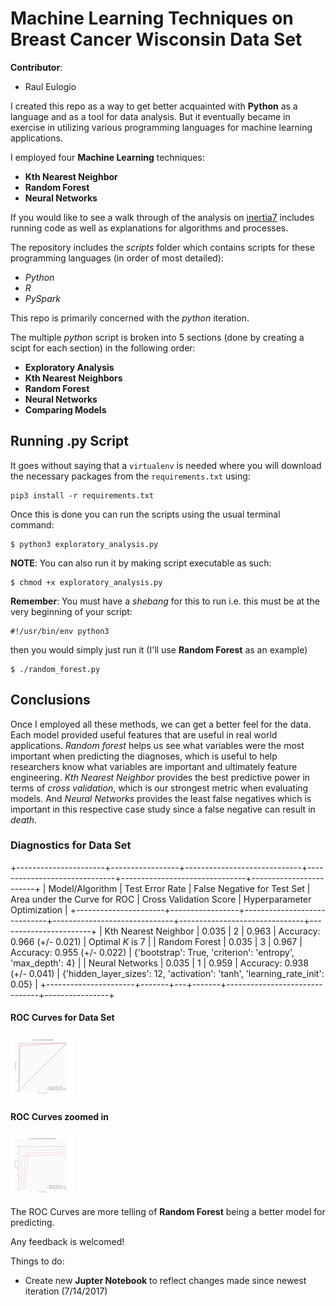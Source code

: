 # Machine Learning Techniques on Breast Cancer Wisconsin Data Set

**Contributor**:
+ Raul Eulogio

I created this repo as a way to get better acquainted with **Python** as a language and as a tool for data analysis. But it eventually became in exercise in utilizing various programming languages for machine learning applications. 

I employed four **Machine Learning** techniques:
+ **Kth Nearest Neighbor**
+ **Random Forest**
+ **Neural Networks**

If you would like to see a walk through of the analysis on [inertia7](https://www.inertia7.com/projects/3) includes running code as well as explanations for algorithms and processes. 

The repository includes the *scripts* folder which contains scripts for these programming languages (in order of most detailed):
+ *Python*
+ *R*
+ *PySpark*

This repo is primarily concerned with the *python* iteration. 

The multiple *python* script is broken into 5 sections (done by creating a scipt for each section) in the following order:
+ **Exploratory Analysis**
+ **Kth Nearest Neighbors**
+ **Random Forest**
+ **Neural Networks**
+ **Comparing Models**

## Running .py Script
It goes without saying that a `virtualenv` is needed where you will download the necessary packages from the `requirements.txt` using:

	pip3 install -r requirements.txt

Once this is done you can run the scripts using the usual terminal command:

	$ python3 exploratory_analysis.py

**NOTE**: You can also run it by making script executable as such:

	$ chmod +x exploratory_analysis.py


**Remember**: You must have a *shebang* for this to run i.e. this must be at the very beginning of your script:

	#!/usr/bin/env python3

then you would simply just run it (I'll use **Random Forest** as an example)

	$ ./random_forest.py

## Conclusions
Once I employed all these methods, we can get a better feel for the data. Each model provided useful features that are useful in real world applications. *Random forest* helps us see what variables were the most important when predicting the diagnoses, which is useful to help researchers know what variables are important and ultimately feature engineering. *Kth Nearest Neighbor* provides the best predictive power in terms of *cross validation*, which is our strongest metric when evaluating models. And *Neural Networks* provides the least false negatives which is important in this respective case study since a false negative can result in *death*.  

### Diagnostics for Data Set

+----------------------+-----------------+-----------------------------+------------------------------+-------------------------------+------------------------+
| Model/Algorithm      | Test Error Rate | False Negative for Test Set | Area under the Curve for ROC | Cross Validation Score        | Hyperparameter Optimization | 
+----------------------+-----------------+-----------------------------+------------------------------+-------------------------------+-----------------------+
| Kth Nearest Neighbor | 0.035 | 2 | 0.963 | Accuracy:  0.966 (+/-  0.021) | Optimal *K* is 7 | 
| Random Forest        | 0.035 | 3 | 0.967 | Accuracy:  0.955 (+/-  0.022) | {'bootstrap': True, 'criterion': 'entropy', 	'max_depth': 4}	|
| Neural Networks      | 0.035 | 1 | 0.959 | Accuracy:  0.938 (+/-  0.041) | {'hidden_layer_sizes': 12, 'activation': 'tanh', 'learning_rate_init': 0.05} | 
+----------------------+-------+---+-------+-------------------------------+----------------+



#### ROC Curves for Data Set
<img src="images/rocCurve.png" style="width: 100px;"/>

#### ROC Curves zoomed in
<img src="images/rocZoom.png" style="width: 100px;"/>

The ROC Curves are more telling of **Random Forest** being a better model for predicting. 

Any feedback is welcomed!

Things to do:
+ Create new **Jupter Notebook** to reflect changes made since newest iteration (7/14/2017)
